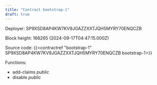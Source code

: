 ```yaml
---
title: "Contract bootstrap-1"
draft: true
---
```

Deployer: SP9XSD8AP4KW7KV9JGAZZXXTJQH5MYRY70ENQCZB


 



Block height: 166265 (2024-09-17T04:47:15.000Z)

Source code: {{<contractref "bootstrap-1" SP9XSD8AP4KW7KV9JGAZZXXTJQH5MYRY70ENQCZB bootstrap-1>}}

Functions:

* add-claims _public_
* disable _public_

